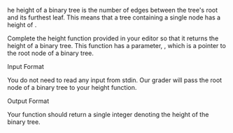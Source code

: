 he height of a binary tree is the number of edges between the tree's root and its furthest leaf. This means that a tree containing a single node has a height of .

Complete the height function provided in your editor so that it returns the height of a binary tree. This function has a parameter, , which is a pointer to the root node of a binary tree.

Input Format

You do not need to read any input from stdin. Our grader will pass the root node of a binary tree to your height function.

Output Format

Your function should return a single integer denoting the height of the binary tree.

